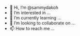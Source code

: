 - 👋 Hi, I’m @sammydakoh
- 👀 I’m interested in ...
- 🌱 I’m currently learning ...
- 💞️ I’m looking to collaborate on ...
- 📫 How to reach me ...

<!---
sammydakoh/sammydakoh is a ✨ special ✨ repository because its `README.md` (this file) appears on your GitHub profile.
You can click the Preview link to take a look at your changes.
--->
